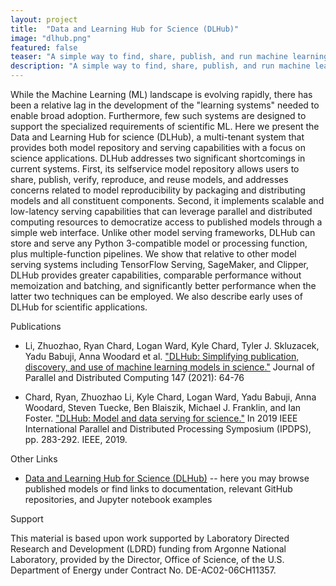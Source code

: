 ```yaml
---
layout: project
title:  "Data and Learning Hub for Science (DLHub)"
image: "dlhub.png"
featured: false
teaser: "A simple way to find, share, publish, and run machine learning models and discover training data for science"
description: "A simple way to find, share, publish, and run machine learning models and discover training data for science"
---
```


While the Machine Learning (ML) landscape is evolving rapidly, there has been a relative lag in the development of the "learning systems" needed to enable broad adoption. Furthermore, few such systems are designed to support the specialized requirements of scientific ML. Here we present the Data and Learning Hub for science (DLHub), a multi-tenant system that provides both model repository and serving capabilities with a focus on science applications. DLHub addresses two significant shortcomings in current systems. First, its selfservice model repository allows users to share, publish, verify, reproduce, and reuse models, and addresses concerns related to model reproducibility by packaging and distributing models and all constituent components. Second, it implements scalable and low-latency serving capabilities that can leverage parallel and distributed computing resources to democratize access to published models through a simple web interface. Unlike other model serving frameworks, DLHub can store and serve any Python 3-compatible model or processing function, plus multiple-function pipelines. We show that relative to other model serving systems including TensorFlow Serving, SageMaker, and Clipper, DLHub provides greater capabilities, comparable performance without memoization and batching, and significantly better performance when the latter two techniques can be employed. We also describe early uses of DLHub for scientific applications.

Publications

- Li, Zhuozhao, Ryan Chard, Logan Ward, Kyle Chard, Tyler J. Skluzacek, Yadu Babuji, Anna Woodard et al. ["DLHub: Simplifying publication, discovery, and use of machine learning models in science."](../pubs/Li-DLHub-JPDC-2021.pdf) Journal of Parallel and Distributed Computing 147 (2021): 64-76

- Chard, Ryan, Zhuozhao Li, Kyle Chard, Logan Ward, Yadu Babuji, Anna Woodard, Steven Tuecke, Ben Blaiszik, Michael J. Franklin, and Ian Foster. ["DLHub: Model and data serving for science."](../pubs/Chard_DLHub_2019.pdf) In 2019 IEEE International Parallel and Distributed Processing Symposium (IPDPS), pp. 283-292. IEEE, 2019.

Other Links

- [Data and Learning Hub for Science (DLHub)](https://www.dlhub.org) -- here you may browse published models or find links to documentation, relevant GitHub repositories, and Jupyter notebook examples

Support

This material is based upon work supported by Laboratory Directed Research and Development (LDRD) funding from Argonne National Laboratory, provided by the Director, Office of Science, of the U.S. Department of Energy under Contract No. DE-AC02-06CH11357.
